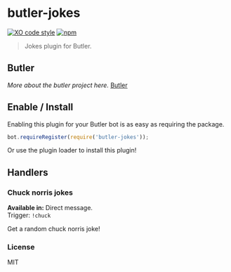 
# butler-jokes
[![XO code style](https://img.shields.io/badge/code_style-XO-5ed9c7.svg)](https://github.com/sindresorhus/xo)
[![npm](https://img.shields.io/npm/v/butler-jokes.svg?maxAge=3600)](https://www.npmjs.com/package/butler-jokes)

> Jokes plugin for Butler.

## Butler
_More about the butler project here._
[Butler](https://github.com/Slackbotify/butler)

## Enable / Install
Enabling this plugin for your Butler bot is as easy as requiring the package.
```javascript
bot.requireRegister(require('butler-jokes'));
```

Or use the plugin loader to install this plugin!

## Handlers
### Chuck norris jokes
**Available in:** Direct message. <br>
Trigger: `!chuck`

Get a random chuck norris joke!

### License
MIT

